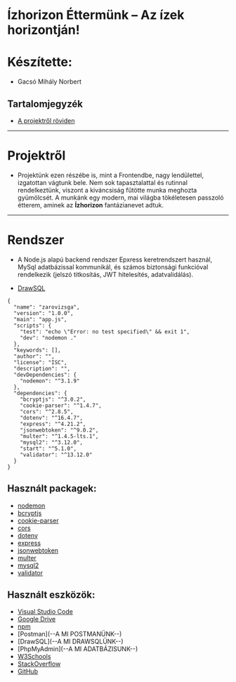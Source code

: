 # Ízhorizon Éttermünk – Az ízek horizontján!

# Készítette: 
- Gacsó Mihály Norbert

## Tartalomjegyzék

- [A projektről röviden](#Projektről)
---
# Projektről

- Projektünk ezen részébe is, mint a Frontendbe, nagy lendülettel, izgatottan vágtunk bele. Nem sok tapasztalattal és rutinnal rendelkeztünk, viszont a kiváncsiság fűtötte munka meghozta gyümölcsét. A munkánk egy modern, mai világba tökéletesen passzoló étterem, aminek az **Ízhorizon** fantázianevet adtuk.

---
# Rendszer
*  A Node.js alapú backend rendszer Epxress keretrendszert használ, MySql adatbázissal kommunikál, és számos biztonsági funkcióval rendelkezik (jelszó titkosítás, JWT hitelesítés, adatvalidálás).
- [DrawSQL](https://drawsql.app/teams/mihaly8/diagrams/izhorizon)
```
{
  "name": "zarovizsga",
  "version": "1.0.0",
  "main": "app.js",
  "scripts": {
    "test": "echo \"Error: no test specified\" && exit 1",
    "dev": "nodemon ."
  },
  "keywords": [],
  "author": "",
  "license": "ISC",
  "description": "",
  "devDependencies": {
    "nodemon": "^3.1.9"
  },
  "dependencies": {
    "bcryptjs": "^3.0.2",
    "cookie-parser": "^1.4.7",
    "cors": "^2.8.5",
    "dotenv": "^16.4.7",
    "express": "^4.21.2",
    "jsonwebtoken": "^9.0.2",
    "multer": "^1.4.5-lts.1",
    "mysql2": "^3.12.0",
    "start": "^5.1.0",
    "validator": "^13.12.0"
  }
}

```

## Használt packagek:
-  [nodemon](https://www.npmjs.com/package/nodemon)
-  [bcryptjs](https://www.npmjs.com/package/bcryptjs)
-  [cookie-parser](https://www.npmjs.com/package/cookie-parser) 
-  [cors](https://www.npmjs.com/package/cors)
-  [dotenv](https://www.npmjs.com/package/dotenv) 
-  [express](https://www.npmjs.com/package/express) 
-  [jsonwebtoken](https://www.npmjs.com/package/jsonwebtoken)
-  [multer](https://www.npmjs.com/package/multer)
-  [mysql2](https://www.npmjs.com/package/mysql2)
-  [validator](https://www.npmjs.com/package/validator)
## Használt eszközök: 
-  [Visual Studio Code](https://code.visualstudio.com/)
-  [Google Drive](https://workspace.google.com/products/drive/)
-  [npm](https://www.npmjs.com/)
-  [Postman](--A MI POSTMANÜNK--)
-  [DrawSQL](--A MI DRAWSQLÜNK--)
-  [PhpMyAdmin](--A MI ADATBÁZISUNK--)
-  [W3Schools](https://www.w3schools.com/)
-  [StackOverflow](https://stackoverflow.com/questions)
-  [GitHub](https://github.com/mihaly81/izhorizon)
